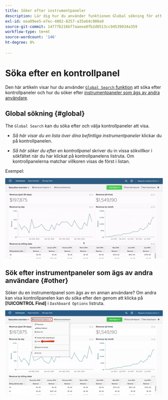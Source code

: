 ```yaml
---
title: Söker efter instrumentpaneler
description: Lär dig hur du använder funktionen Global sökning för att söka efter instrumentpaneler och hur du söker efter instrumentpaneler som ägs av andra användare.
exl-id: eea09ee5-e7ec-4002-8257-a35a64c900a9
source-git-commit: 14777b216bf7aaeea0fb2d0513cc94539034a359
workflow-type: tm+mt
source-wordcount: '146'
ht-degree: 0%

---
```


# Söka efter en kontrollpanel

Den här artikeln visar hur du använder [`Global Search` funktion](#global) att söka efter kontrollpaneler och hur du söker efter [instrumentpaneler som ägs av andra användare](#other).

## Global sökning {#global}

The `Global Search` kan du söka efter och välja kontrollpaneler att visa.

* *Så här visar du en lista över dina befintliga instrumentpaneler* klickar du på kontrollpanelen.

* *Så här söker du efter en kontrollpanel* skriver du in vissa sökvillkor i sökfältet när du har klickat på kontrollpanelens listruta. Om kontrollpanelerna matchar villkoren visas de först i listan.

Exempel:

![global sökning på instrumentpanelen](../../assets/dboard-global-search.gif)

## Sök efter instrumentpaneler som ägs av andra användare {#other}

Söker du en instrumentpanel som ägs av en annan användare? Om andra kan visa kontrollpanelen kan du söka efter den genom att klicka på **[!UICONTROL Find]** i `Dashboard Options` listruta.

![hitta instrumentpaneler](../../assets/find-dboards-other-owners.png)
